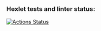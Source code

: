### Hexlet tests and linter status:
[![Actions Status](https://github.com/nikolaydlv/frontend-project-46/workflows/hexlet-check/badge.svg)](https://github.com/nikolaydlv/frontend-project-46/actions)